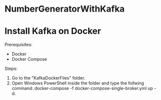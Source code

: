 # NumberGeneratorWithKafka

# Install Kafka on Docker
Prerequisites: 
- Docker
- Docker Compose

Steps:
1. Go to the "KafkaDockerFiles" folder.
2. Open Windows PowerShell inside the folder and type the follwing command: docker-compose -f docker-compose-single-broker.yml up -d.
